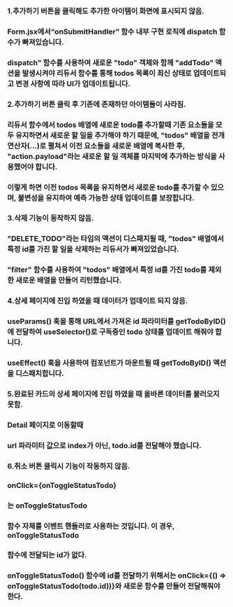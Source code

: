 
### 1.추가하기 버튼을 클릭해도 추가한 아이템이 화면에 표시되지 않음. 
### Form.jsx에서“onSubmitHandler” 함수 내부 구현 로직에 dispatch 함수가 빠져있습니다. 
### dispatch" 함수를 사용하여 새로운 "todo" 객체와 함께 "addTodo" 액션을 발생시켜야 리듀서 함수를 통해 todos 목록이 최신 상태로 업데이트되고 변경 사항에 따라 UI가 업데이트됩니다.

### 2.추가하기 버튼 클릭 후 기존에 존재하던 아이템들이 사라짐.
### 리듀서 함수에서 todos 배열에 새로운 todo를 추가할때 기존 요소들을 모두 유지하면서 새로운 할 일을 추가해야 하기 때문에, "todos" 배열을 전개 연산자(...)로 펼쳐서 이전 요소들을 새로운 배열에 복사한 후, "action.payload"라는 새로운 할 일 객체를 마지막에 추가하는 방식을 사용했어야 합니다. 
### 이렇게 하면 이전 todos 목록을 유지하면서 새로운 todo를 추가할 수 있으며, 불변성을 유지하여 예측 가능한 상태 업데이트를 보장합니다.

### 3.삭제 기능이 동작하지 않음. 
### "DELETE_TODO"라는 타입의 액션이 디스패치될 때, "todos" 배열에서 특정 id를 가진 할 일을 삭제하는 리듀서가 빠져있었습니다.
### "filter" 함수를 사용하여 "todos" 배열에서 특정 id를 가진 todo를 제외한 새로운 배열을 만들어 리턴했습니다.

### 4.상세 페이지에 진입 하였을 때 데이터가 업데이트 되지 않음.
### useParams() 훅을 통해 URL에서 가져온 id 파라미터를 getTodoByID() 에 전달하여 useSelector()로 구독중인 todo 상태를 업데이트 해줘야 합니다.
### useEffect() 훅을 사용하여 컴포넌트가 마운트될 때 getTodoByID() 액션을 디스패치합니다.

### 5.완료된 카드의 상세 페이지에 진입 하였을 때 올바른 데이터를 불러오지 못함. 
### Detail 페이지로 이동할때 
### <StLink to={/${index}} key={todo.id}>
### url 파라미터 값으로 index가 아닌, todo.id를 전달해야 했습니다.
### <StLink to={/${todo.id}} key={todo.id}>

### 6.취소 버튼 클릭시 기능이 작동하지 않음.
### onClick={onToggleStatusTodo}
 ### 는 onToggleStatusTodo
### 함수 자체를 이벤트 핸들러로 사용하는 것입니다. 이 경우, onToggleStatusTodo
### 함수에 전달되는 id가 없다. 
### onToggleStatusTodo() 함수에 id를 전달하기 위해서는 onClick={() => onToggleStatusTodo(todo.id))}와 새로운 함수를 만들어 전달해줘야 한다.
